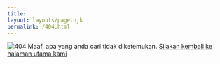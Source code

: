 ```yaml
---
title: 
layout: layouts/page.njk
permalink: /404.html
---
```

<span class="opps" >
<img src="{{ '/' | url }}static/img/404.png" alt="404">
Maaf, apa yang anda cari tidak diketemukan. <a href="{{ site.url }}">Silakan kembali ke halaman utama kami</a>
</span>